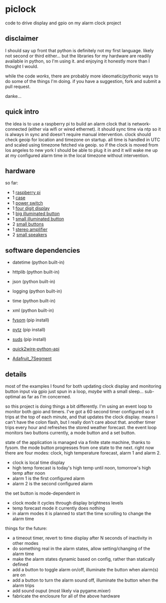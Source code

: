 piclock
=======

code to drive display and gpio on my alarm clock project

disclaimer
----------

I should say up front that python is definitely not my first language.  likely not second or third
either...  but the libraries for my hardware are readily available in python, so I'm using it.  and
enjoying it honestly more than I thought I would.

while the code _works_, there are probably more ideomatic/pythonic ways to do some of the things I'm
doing.  if you have a suggestion, fork and submit a pull request.

danke...

quick intro
-----------

the idea is to use a raspberry pi to build an alarm clock that is network-connected (either via wifi
or wired ethernet).  it should sync time via ntp so it is always in sync and doesn't require manual
intervention.  clock should check geoip for location and timezone on startup.  all time is handled
in UTC and scaled using timezone fetched via geoip.  so if the clock is moved from los angeles to
new york I should be able to plug it in and it will wake me up at my configured alarm time in the
local timezone without intervention.

hardware
--------

so far:

- 1 [raspberry pi](http://www.raspberrypi.org)
- 1 [case](http://www.amazon.com/gp/product/B007POB85K/)
- 1 [power switch](http://mausberrycircuits.com/products/shutdown-switch-with-rocker)
- 1 [four digit display](http://www.adafruit.com/products/881)
- 1 [big illuminated button](http://www.adafruit.com/products/1194)
- 1 [small illuminated button](http://www.adafruit.com/products/1477)
- 2 [small buttons](http://www.adafruit.com/products/1505)
- 1 [stereo amplifier](http://www.adafruit.com/products/1552)
- 2 [small speakers](http://www.adafruit.com/products/1313)

software dependencies
---------------------

- datetime (python built-in)
- httplib (python built-in)
- json (python built-in)
- logging (python built-in)
- time (python built-in)
- xml (python built-in)

- [fysom](https://pypi.python.org/pypi/fysom/1.0.9) (pip install)
- [pytz](https://pypi.python.org/pypi/pytz) (pip install)
- [suds](https://fedorahosted.org/suds/) (pip install)

- [quick2wire-python-api](https://github.com/quick2wire/quick2wire-python-api)
- [Adafruit_7Segment](https://github.com/adafruit/Adafruit-Raspberry-Pi-Python-Code)

details
-------

most of the examples I found for both updating clock display and monitoring button input via gpio
just spun in a loop, _maybe_ with a small sleep...  sub-optimal as far as I'm concerned.

so this project is doing things a bit differently.  I'm using an event loop to monitor both gpio
and timers.  I've got a 60 second timer configured so it trips at the top of each minute, and that
updates the clock display.  means I can't have the colon flash, but I really don't care about that.
another timer trips every hour and refreshes the stored weather forecast.  the event loop monitors
two buttons currently, a mode button and a set button.

state of the application is managed via a finite state machine, thanks to fysom.  the mode button
progresses from one state to the next.  right now there are four modes: clock, high temperature
forecast, alarm 1 and alarm 2.

- clock is local time display
- high temp forecast is today's high temp until noon, tomorrow's high temp after noon
- alarm 1 is the first configured alarm
- alarm 2 is the second configured alarm

the set button is mode-dependent in

- clock mode it cycles through display brightness levels
- temp forecast mode it currently does nothing
- in alarm modes it is planned to start the time scrolling to change the alarm time

things for the future:

- a timeout timer, revert to time display after N seconds of inactivity in other modes
- do something real in the alarm states, allow setting/changing of the alarm time
- make the alarm states dynamic based on config, rather than statically defined
- add a button to toggle alarm on/off, illuminate the button when alarm(s) are on
- add a button to turn the alarm sound off, illuminate the button when the alarm trips
- add sound ouput (most likely via pygame.mixer)
- fabricate the enclosure for all of the above hardware
